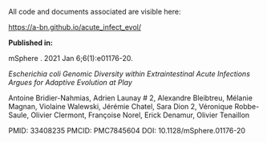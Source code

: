 All code and documents associated are visible here:

https://a-bn.github.io/acute_infect_evol/

**Published in:**


mSphere . 2021 Jan 6;6(1):e01176-20.


_Escherichia coli Genomic Diversity within Extraintestinal Acute Infections Argues for Adaptive Evolution at Play_


Antoine Bridier-Nahmias, Adrien Launay # 2, Alexandre Bleibtreu, Mélanie Magnan, Violaine Walewski, Jérémie Chatel, Sara Dion 2, Véronique Robbe-Saule, Olivier Clermont, Françoise Norel, Erick Denamur, Olivier Tenaillon

PMID: 33408235 PMCID: PMC7845604 DOI: 10.1128/mSphere.01176-20 

